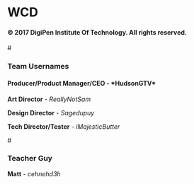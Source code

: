 # WCD

<h4>© 2017 DigiPen Institute Of Technology. All rights reserved.</h4>


#<h3>Team Usernames</h3>
<h4><b>Producer/Product Manager/CEO</b> - *HudsonGTV*</h4>

<b>Art Director</b>                 - *ReallyNotSam*

<b>Design Director</b>              - *Sagedupuy*

<b>Tech Director/Tester</b>         - *iMajesticButter*

#<h3>Teacher Guy</h3>
<b>Matt</b>                         - *cehnehd3h*

